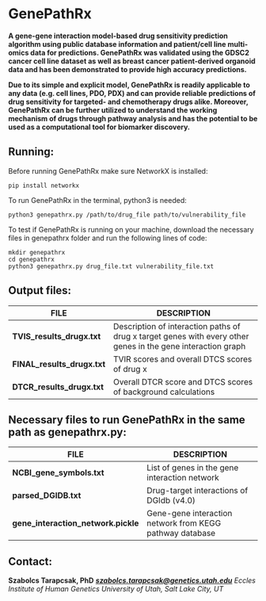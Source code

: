# GenePathRx

**A gene-gene interaction model-based drug sensitivity prediction algorithm using public database information and patient/cell line multi-omics data for predictions. GenePathRx was validated using the GDSC2 cancer cell line dataset as well as breast cancer patient-derived organoid data and has been demonstrated to provide high accuracy predictions.**    

**Due to its simple and explicit model, GenePathRx is readily applicable to any data (e.g. cell lines, PDO, PDX) and can provide reliable predictions of drug sensitivity for targeted- and chemotherapy drugs alike. Moreover, GenePathRx can be further utilized to understand the working mechanism of drugs through pathway analysis and has the potential to be used as a computational tool for biomarker discovery.** 

## Running:
Before running GenePathRx make sure NetworkX is installed:
```
pip install networkx
```
To run GenePathRx in the terminal, python3 is needed:
```
python3 genepathrx.py /path/to/drug_file path/to/vulnerability_file
```
To test if GenePathRx is running on your machine, download the necessary files in genepathrx folder and run the following lines of code:
```
mkdir genepathrx
cd genepathrx
python3 genepathrx.py drug_file.txt vulnerability_file.txt
```


## Output files:
| FILE                   | DESCRIPTION                                                                                  |
|------------------------|----------------------------------------------------------------------------------------------|
| **TVIS_results_drugx.txt** | Description of interaction paths of drug x target genes with every other genes in the gene interaction graph|
| **FINAL_results_drugx.txt**| TVIR scores and overall DTCS scores of drug x                                                               |
| **DTCR_results_drugx.txt** | Overall DTCR score and DTCS scores of background calculations                                               |

## Necessary files to run GenePathRx in the same path as genepathrx.py:
| FILE                   | DESCRIPTION                                                      |
|------------------------|------------------------------------------------------------------|
| **NCBI_gene_symbols.txt** | List of genes in the gene interaction network|
| **parsed_DGIDB.txt**| Drug-target interactions of DGIdb (v4.0)|
| **gene_interaction_network.pickle** | Gene-gene interaction network from KEGG pathway database|

## Contact:
**Szabolcs Tarapcsak, PhD**
_**szabolcs.tarapcsak@genetics.utah.edu**_
_Eccles Institute of Human Genetics_
_University of Utah, Salt Lake City, UT_
